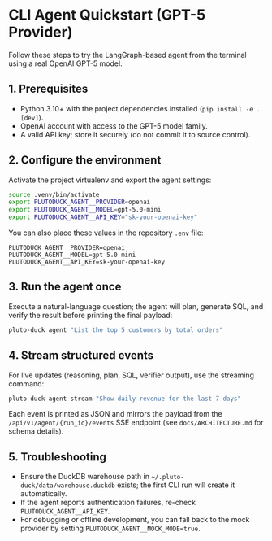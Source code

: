 # CLI Agent Quickstart (GPT-5 Provider)

Follow these steps to try the LangGraph-based agent from the terminal using a real OpenAI GPT-5 model.

## 1. Prerequisites
- Python 3.10+ with the project dependencies installed (`pip install -e .[dev]`).
- OpenAI account with access to the GPT-5 model family.
- A valid API key; store it securely (do not commit it to source control).

## 2. Configure the environment
Activate the project virtualenv and export the agent settings:

```bash
source .venv/bin/activate
export PLUTODUCK_AGENT__PROVIDER=openai
export PLUTODUCK_AGENT__MODEL=gpt-5.0-mini
export PLUTODUCK_AGENT__API_KEY="sk-your-openai-key"
```

You can also place these values in the repository `.env` file:

```
PLUTODUCK_AGENT__PROVIDER=openai
PLUTODUCK_AGENT__MODEL=gpt-5.0-mini
PLUTODUCK_AGENT__API_KEY=sk-your-openai-key
```

## 3. Run the agent once
Execute a natural-language question; the agent will plan, generate SQL, and verify the result before printing the final payload:

```bash
pluto-duck agent "List the top 5 customers by total orders"
```

## 4. Stream structured events
For live updates (reasoning, plan, SQL, verifier output), use the streaming command:

```bash
pluto-duck agent-stream "Show daily revenue for the last 7 days"
```

Each event is printed as JSON and mirrors the payload from the `/api/v1/agent/{run_id}/events` SSE endpoint (see `docs/ARCHITECTURE.md` for schema details).

## 5. Troubleshooting
- Ensure the DuckDB warehouse path in `~/.pluto-duck/data/warehouse.duckdb` exists; the first CLI run will create it automatically.
- If the agent reports authentication failures, re-check `PLUTODUCK_AGENT__API_KEY`.
- For debugging or offline development, you can fall back to the mock provider by setting `PLUTODUCK_AGENT__MOCK_MODE=true`.
